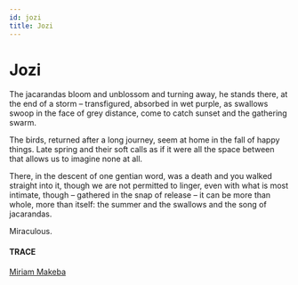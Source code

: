```yaml
---
id: jozi
title: Jozi
---
```


# Jozi

The jacarandas bloom and unblossom
and turning away, he stands there, 
at the end of a storm – 
transfigured, absorbed in wet purple,
as swallows swoop in the face
of grey distance, come to catch sunset
and the gathering swarm.

The birds, returned after a long journey,
seem at home in the fall of happy things.
Late spring and their soft calls
as if it were all the space between 
that allows us to imagine none at all.

There, in the descent of one gentian word,
was a death and you walked straight into it,
though we are not permitted to linger,
even with what is most intimate,
though – gathered in the snap of release –
it can be more than whole,
more than itself: 
the summer and the swallows
and the song of jacarandas.

Miraculous.


#### TRACE

[Miriam Makeba](https://www.youtube.com/watch?v=K2a6waS25TU "Pata Pata, 1979")
